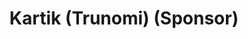 ---
title: Kartik (Trunomi) (Sponsor)
name: gRPC microservices using NodeJS  
time: 14:00 - 14:30
displayOrder: 9
---